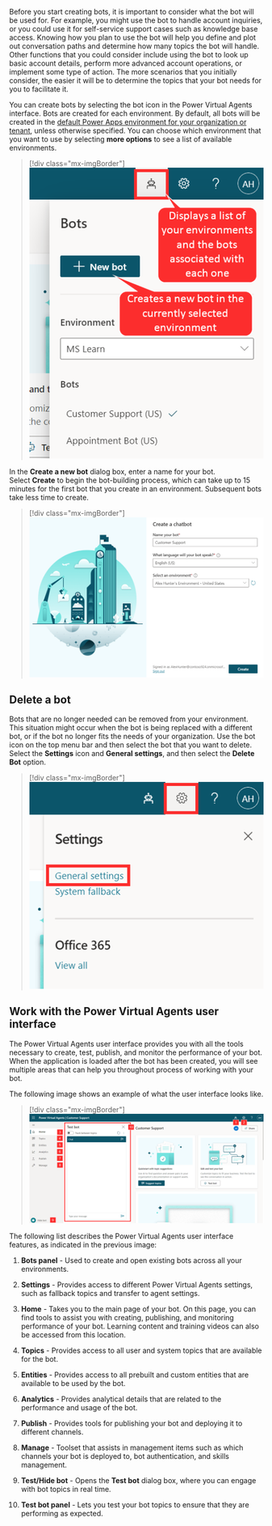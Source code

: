 Before you start creating bots, it is important to consider what the bot will be used for. For example, you might use the bot to handle account inquiries, or you could use it for self-service support cases such as knowledge base access. Knowing how you plan to use the bot will help you define and plot out conversation paths and determine how many topics the bot will handle. Other functions that you could consider include using the bot to look up basic account details, perform more advanced account operations, or implement some type of action. The more scenarios that you initially consider, the easier it will be to determine the topics that your bot needs for you to facilitate it.

You can create bots by selecting the bot icon in the Power Virtual Agents interface. Bots are created for each environment. By default, all bots will be created in the [default Power Apps environment for your organization or tenant](/power-virtual-agents/environments-first-run-experience/?azure-portal=true), unless otherwise specified. You can choose which environment that you want to use by selecting **more options** to see a list of available environments.

> [!div class="mx-imgBorder"]
> [![New bot button and environment and bot association](../media/bot-list.png)](../media/bot-list.png#lightbox)

In the **Create a new bot** dialog box, enter a name for your bot. Select **Create** to begin the bot-building process, which can take up to 15 minutes for the first bot that you create in an environment. Subsequent bots take less time to create.

> [!div class="mx-imgBorder"]
> [![Screenshot of change environment for new bot creation.](../media/create-bot.png)](../media/create-bot.png#lightbox)

## Delete a bot

Bots that are no longer needed can be removed from your environment. This situation might occur when the bot is being replaced with a different bot, or if the bot no longer fits the needs of your organization. Use the bot icon on the top menu bar and then select the bot that you want to delete. Select the **Settings** icon and **General settings**, and then select the **Delete Bot** option.

> [!div class="mx-imgBorder"]
> [![Screenshot of general settings for deleting a bot.](../media/general-settings.png)](../media/general-settings.png#lightbox)

## Work with the Power Virtual Agents user interface

The Power Virtual Agents user interface provides you with all the tools necessary to create, test, publish, and monitor the performance of your bot. When the application is loaded after the bot has been created, you will see multiple areas that can help you throughout process of working with your bot.

The following image shows an example of what the user interface looks like.

> [!div class="mx-imgBorder"]
> [![Screenshot of user interface example process.](../media/interface.png)](../media/interface.png#lightbox)

The following list describes the Power Virtual Agents user interface features, as indicated in the previous image:

1.  **Bots panel** - Used to create and open existing bots across all your environments.

1.  **Settings** - Provides access to different Power Virtual Agents settings, such as fallback topics and transfer to agent settings.

1.  **Home** - Takes you to the main page of your bot. On this page, you can find tools to assist you with creating, publishing, and monitoring performance of your bot. Learning content and training videos can also be accessed from this location.

1.  **Topics** - Provides access to all user and system topics that are available for the bot.

1.  **Entities** - Provides access to all prebuilt and custom entities that are available to be used by the bot.

1.  **Analytics** - Provides analytical details that are related to the performance and usage of the bot.

1.  **Publish** - Provides tools for publishing your bot and deploying it to different channels.

1.  **Manage** - Toolset that assists in management items such as which channels your bot is deployed to, bot authentication, and skills management.

1.  **Test/Hide bot** - Opens the **Test bot** dialog box, where you can engage with bot topics in real time.

1. **Test bot panel** - Lets you test your bot topics to ensure that they are performing as expected.
